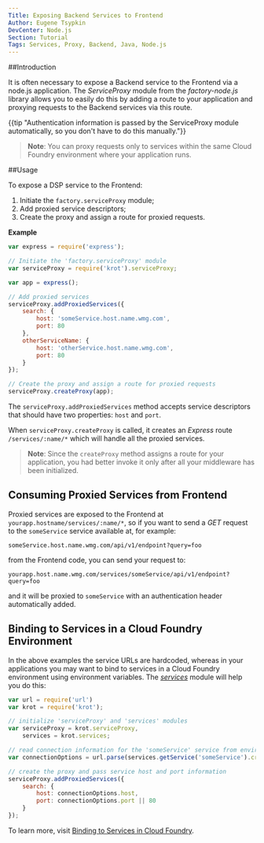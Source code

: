 ```yaml
---
Title: Exposing Backend Services to Frontend
Author: Eugene Tsypkin
DevCenter: Node.js
Section: Tutorial
Tags: Services, Proxy, Backend, Java, Node.js
---
```


##Introduction

It is often necessary to expose a Backend service to the Frontend via a node.js application. The *ServiceProxy* module from the *factory-node.js* library allows you to easily do this by adding a route to your application and proxying requests to the Backend services via this route.

{{tip "Authentication information is passed by the ServiceProxy module automatically, so you don't have to do this manually."}}

>**Note**: You can proxy requests only to services within the same Cloud Foundry environment where your application runs.

##Usage

To expose a DSP service to the Frontend:

1. Initiate the `factory.serviceProxy` module;
2. Add proxied service descriptors;
3. Create the proxy and assign a route for proxied requests.

**Example**

```js
var express = require('express');

// Initiate the 'factory.serviceProxy' module
var serviceProxy = require('krot').serviceProxy;

var app = express();

// Add proxied services
serviceProxy.addProxiedServices({
    search: {
        host: 'someService.host.name.wmg.com',
        port: 80
    },
    otherServiceName: {
        host: 'otherService.host.name.wmg.com',
        port: 80
    }
});

// Create the proxy and assign a route for proxied requests 
serviceProxy.createProxy(app);

```

The `serviceProxy.addProxiedServices` method accepts service descriptors that should have two properties: `host` and `port`.

When `serviceProxy.createProxy` is called, it creates an *Express* route `/services/:name/*` which will handle all the proxied services.
>**Note**: Since the `createProxy` method assigns a route for your application, you had better invoke it only after all your middleware has been initialized.

## Consuming Proxied Services from Frontend

Proxied services are exposed to the Frontend at `yourapp.hostname/services/:name/*`, so if you want to send a *GET* request to the `someService` service available at, for example: 

    someService.host.name.wmg.com/api/v1/endpoint?query=foo

from the Frontend code, you can send your request to:

    yourapp.host.name.wmg.com/services/someService/api/v1/endpoint?query=foo

and it will be proxied to `someService` with an authentication header automatically added.

## Binding to Services in a Cloud Foundry Environment

In the above examples the service URLs are hardcoded, whereas in your applications you may want to bind to services in a Cloud Foundry environment using environment variables. The [*services*][1] module will help you do this:

```js
var url = require('url')
var krot = require('krot');

// initialize 'serviceProxy' and 'services' modules
var serviceProxy = krot.serviceProxy,
    services = krot.services;

// read connection information for the 'someService' service from environment variables
var connectionOptions = url.parse(services.getService('someService').credentials.conn);

// create the proxy and pass service host and port information
serviceProxy.addProxiedServices({
    search: {
        host: connectionOptions.host,
        port: connectionOptions.port || 80
    }
});

```

To learn more, visit [Binding to Services in Cloud Foundry][1].

[1]: /docs/nodejs/tutorial/binding_to_services_in_cloud_foundry
